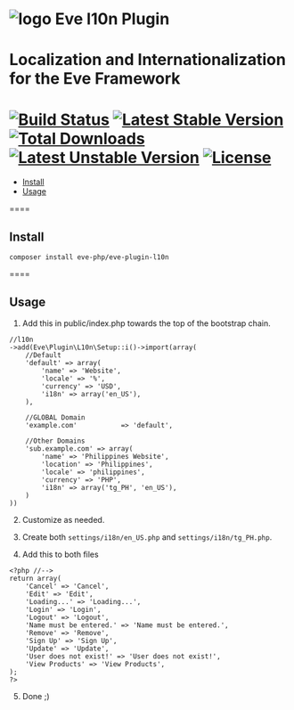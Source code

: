 ![logo](http://eden.openovate.com/assets/images/cloud-social.png) Eve l10n Plugin
====
Localization and Internationalization for the Eve Framework
====
[![Build Status](https://api.travis-ci.org/eve-php/eve-plugin-l10n.png)](https://travis-ci.org/eve-php/eve-plugin-l10n) [![Latest Stable Version](https://poser.pugx.org/eve-php/eve-plugin-l10n/v/stable)](https://packagist.org/packages/eve-php/eve-plugin-l10n) [![Total Downloads](https://poser.pugx.org/eve-php/eve-plugin-l10n/downloads)](https://packagist.org/packages/eve-php/eve-plugin-l10n) [![Latest Unstable Version](https://poser.pugx.org/eve-php/eve-plugin-l10n/v/unstable)](https://packagist.org/packages/eve-php/eve-plugin-l10n) [![License](https://poser.pugx.org/eve-php/eve-plugin-l10n/license)](https://packagist.org/packages/eve-php/eve-plugin-l10n)
====

- [Install](#install)
- [Usage](#usage)

====

<a name="install"></a>
## Install

`composer install eve-php/eve-plugin-l10n`

====

<a name="usage"></a>
## Usage

1. Add this in public/index.php towards the top of the bootstrap chain.

```
//l10n
->add(Eve\Plugin\L10n\Setup::i()->import(array(
	//Default
	'default' => array(
		'name' => 'Website',
		'locale' => '%',
		'currency' => 'USD',
		'i18n' => array('en_US'),
	),
	
	//GLOBAL Domain
	'example.com' 			=> 'default',
	
	//Other Domains
	'sub.example.com' => array(
		'name' => 'Philippines Website',
		'location' => 'Philippines',
		'locale' => 'philippines',
		'currency' => 'PHP',
		'i18n' => array('tg_PH', 'en_US'),
	)
))
```

2. Customize as needed.

3. Create both `settings/i18n/en_US.php` and `settings/i18n/tg_PH.php`.

4. Add this to both files

```
<?php //-->
return array(
    'Cancel' => 'Cancel',
    'Edit' => 'Edit',
    'Loading...' => 'Loading...',
    'Login' => 'Login',
    'Logout' => 'Logout',
    'Name must be entered.' => 'Name must be entered.',
    'Remove' => 'Remove',
    'Sign Up' => 'Sign Up',
    'Update' => 'Update',
    'User does not exist!' => 'User does not exist!',
    'View Products' => 'View Products',
);
?>
```

5. Done ;)